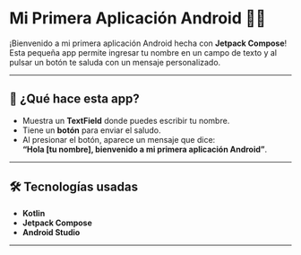 # Mi Primera Aplicación Android 📱✨

¡Bienvenido a mi primera aplicación Android hecha con **Jetpack Compose**!  
Esta pequeña app permite ingresar tu nombre en un campo de texto y al pulsar un botón te saluda con un mensaje personalizado.

---

## 🚀 ¿Qué hace esta app?

- Muestra un **TextField** donde puedes escribir tu nombre.
- Tiene un **botón** para enviar el saludo.
- Al presionar el botón, aparece un mensaje que dice:  
  **“Hola [tu nombre], bienvenido a mi primera aplicación Android”**.

---

## 🛠️ Tecnologías usadas

- **Kotlin**
- **Jetpack Compose**
- **Android Studio**

---
